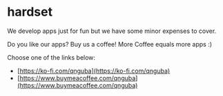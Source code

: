 # hardset

We develop apps just for fun but we have some minor expenses to cover.

Do you like our apps? Buy us a coffee!
More Coffee equals more apps :)

Choose one of the links below:
* [https://ko-fi.com/qnguba](https://ko-fi.com/qnguba)
* [https://www.buymeacoffee.com/qnguba](https://www.buymeacoffee.com/qnguba)